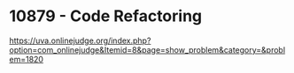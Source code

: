 # 10879 - Code Refactoring
https://uva.onlinejudge.org/index.php?option=com_onlinejudge&Itemid=8&page=show_problem&category=&problem=1820
